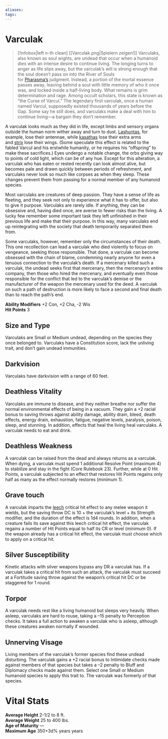 ```yaml
---
aliases: 
tags: 
---
```


# Varculak

> [!infobox|left n-th clean]
>  [[Varculak.png|Spielern zeigen!]]
> Varculaks, also known as soul wights, are undead that occur when a humanoid dies with an intense desire to continue living. The longing turns to anger as life slips away, but the varculak’s will is strong enough that the soul doesn’t pass on into the River of Souls for [Pharasma’s](https://aonsrd.com/Deities.aspx?ItemName=Pharasma) judgment. Instead, a portion of the mortal essence passes away, leaving behind a soul with little memory of who it once was, and locked inside a half-living body. What remains is grim determination and rage. Among occult scholars, this state is known as “the Curse of Varcul.” The legendary first varculak, once a human named Varcul, supposedly existed thousands of years before the Gap. Some say he still does, and varculaks make a deal with him to continue living—a bargain they don’t remember.  
  
A varculak looks much as they did in life, except limbs and sensory organs outside the human norm wither away and turn to dust. [Lashuntas](https://aonsrd.com/Races.aspx?ItemName=Lashunta), for example, lose their antennae, while [kasathas](https://aonsrd.com/Races.aspx?ItemName=Kasatha) lose their extra arms and [strix](https://aonsrd.com/Races.aspx?ItemName=Strix) lose their wings. (Some speculate this effect is related to the fabled Varcul and his erstwhile humanity, or he requires his “offspring” to make these sacrifices.) Eyes undergo a notable change, the orbs giving way to points of cold light, which can be of any hue. Except for this alteration, a varculak who has eaten or rested recently can look almost alive, but becomes pale and drawn quickly between periods of refreshment, and varculaks never look so much like corpses as when they sleep. These changes prevent them from passing for a normal member of any humanoid species.  
  
Most varculaks are creatures of deep passion. They have a sense of life as fleeting, and they seek not only to experience what it has to offer, but also to give it purpose. Varculaks are rarely idle. If anything, they can be obsessive and, having died once, are averse to fewer risks than the living. A lucky few remember some important task they left unfinished in their previous life and make that their purpose. In this way, many varculaks end up reintegrating with the society that death temporarily separated them from.  
  
Some varculaks, however, remember only the circumstances of their death. This one recollection can lead a varculak who died violently to focus on vengeance, seeking those responsible. That done, a varculak can become obsessed with the chain of blame, condemning nearly anyone for even a tenuous connection to the varculak’s death. If a mercenary killed such a varculak, the undead seeks first that mercenary, then the mercenary’s entire company, then those who hired the mercenary, and eventually even those responsible for the conflict that led to the varculak’s demise or the manufacturer of the weapon the mercenary used for the deed. A varculak on such a path of destruction is more likely to face a second and final death than to reach the path’s end.  
  
**Ability Modifiers** +2 Con, +2 Cha, -2 Wis  
**Hit Points** 3

## Size and Type

Varculaks are Small or Medium undead, depending on the species they once belonged to. Varculaks have a Constitution score, lack the unliving trait, and don’t gain undead immunities.  

## Darkvision

Varculaks have darkvision with a range of 60 feet.  

## Deathless Vitality

Varculaks are immune to disease, and they neither breathe nor suffer the normal environmental effects of being in a vacuum. They gain a +2 racial bonus to saving throws against ability damage, ability drain, bleed, death effects, energy drain, exhaustion, fatigue, negative levels, paralysis, poison, sleep, and stunning. In addition, effects that heal the living heal varculaks. A varculak needs to eat and drink.  

## Deathless Weakness

A varculak can be raised from the dead and always returns as a varculak. When dying, a varculak must spend 1 additional Resolve Point (maximum 4) to stabilize and stay in the fight (Core Rulebook 23). Further, while at 0 Hit Points, a varculak subjected to an effect that restores Hit Points regains only half as many as the effect normally restores (minimum 1).  

## Grave touch

A varculak imparts the [leech](https://aonsrd.com/WeaponCriticals.aspx?ItemName=Leech) critical hit effect to any melee weapon it wields, but the saving throw DC is 10 + the varculak’s level + its Strength modifier, and the duration of the effect is 1d4 rounds. In addition, when a creature fails its save against this leech critical hit effect, the varculak regains a number of Hit Points equal to half its CR or level (minimum 0). If the weapon already has a critical hit effect, the varculak must choose which to apply on a critical hit.  

## Silver Susceptibility

Kinetic attacks with silver weapons bypass any DR a varculak has. If a varculak takes a critical hit from such an attack, the varculak must succeed at a Fortitude saving throw against the weapon’s critical hit DC or be staggered for 1 round.  

## Torpor

A varculak needs rest like a living humanoid but sleeps very heavily. When asleep, varculaks are hard to rouse, taking a –15 penalty to Perception checks. It takes a full action to awaken a varculak who is asleep, although these creatures awaken normally if wounded.  

## Unnerving Visage

Living members of the varculak’s former species find these undead disturbing. The varculak gains a +2 racial bonus to Intimidate checks made against members of that species but takes a –2 penalty to Bluff and Diplomacy checks made against them. Select one Small or Medium humanoid species to apply this trait to. The varculak was formerly of that species.

# Vital Stats

**Average Height** 2-1/2 to 8 ft.   
**Average Weight** 25 to 400 lbs.   
**Age of Maturity** —  
**Maximum Age** 350+3d% years years
